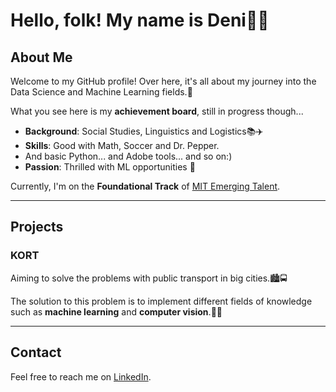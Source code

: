 # Hello, folk! My name is Deni👨‍💻

## About Me

Welcome to my GitHub profile! Over here, it's all about my journey
into the Data Science and Machine Learning fields.🧠

What you see here is my **achievement board**, still in progress though...

- **Background**: Social Studies, Linguistics and Logistics📚✈️
- **Skills**: Good with Math, Soccer and Dr. Pepper.
- And basic Python... and Adobe tools... and so on:)
- **Passion**: Thrilled with ML opportunities 🤖

Currently, I'm on the **Foundational Track** of [MIT Emerging Talent](https://emergingtalent.mit.edu/).

---

## Projects

### KORT

Aiming to solve the problems with public transport in big cities.🏙️🚍

The solution to this problem is to implement different fields of knowledge
such as **machine learning** and **computer vision**.🧠👀

---

## Contact

Feel free to reach me on [LinkedIn](https://www.linkedin.com/in/deni-g-071790212/).
